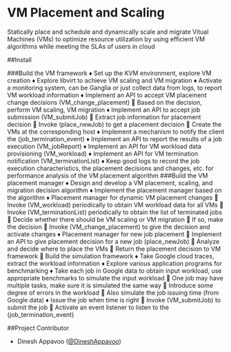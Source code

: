 VM Placement and Scaling
=======================

Statically place and schedule and dynamically scale and migrate Vitual Machines (VMs) to optimize resource utilization by using efficient VM algorithms while meeting the SLAs of users in cloud

##Install

###Build the VM framework
♦ Set up the KVM environment, explore VM creation
♦ Explore libvirt to achieve VM scaling and VM migration
♦ Activate a monitoring system, can be Ganglia or just collect data from logs, to report    VM workload information
♦ Implement an API to accept VM placement change decisions (VM_change_placement)
 Based on the decision, perform VM scaling, VM migration
♦ Implement an API to accept job submission (VM_submitJob)
 Extract job information for placement decision
 Invoke (place_newJob) to get a placement decision
 Create the VMs at the corresponding host
♦ Implement a mechanism to notify the client the (job_termination_event)
♦ Implement an API to report the results of a job execution (VM_jobReport)
♦ Implement an API for VM workload data provisioning (VM_workload)
♦ Implement an API for VM termination notification (VM_terminationList)
♦ Keep good logs to record the job execution characteristics, the placement decisions and changes, 
etc. for performance analysis of the VM placement algorithm
###Build the VM placement manager
♦ Design and develop a VM placement, scaling, and migration decision algorithm 
♦ Implement the placement manager based on the algorithm
♦ Placement manager for dynamic VM placement changes
 Invoke (VM_workload) periodically to obtain VM workload data for all VMs 
 Invoke (VM_terminationList) periodically to obtain the list of terminated jobs
 Decide whether there should be VM scaling or VM migration
 If so, make the decision 
 Invoke (VM_change_placement) to give the decision and activate changes
♦ Placement manager for new job placement
 Implement an API to give placement decision for a new job (place_newJob)
 Analyze and decide where to place the VMs
 Return the placement decision to VM framework
 Build the simulation framework
♦ Take Google cloud traces, extract the workload information
♦ Explore various application programs for benchmarking
♦ Take each job in Google data to obtain input workload, use appropriate benchmarks to simulate 
the input workload
 One job may have multiple tasks, make sure it is simulated the same way
 Introduce some degree of errors in the workload
 Also simulate the job issuing time (from Google data)
♦ Issue the job when time is right
 Invoke (VM_submitJob) to submit the job
 Activate an event listener to listen to the (job_termination_event)

##Project Contributor

* Dinesh Appavoo ([@DineshAppavoo](https://twitter.com/DineshAppavoo))
